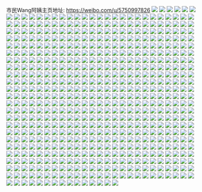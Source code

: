 市民Wang阿姨主页地址: https://weibo.com/u/5750997826 
![](https://wx4.sinaimg.cn/mw2000/006hcBfsgy1h97sm2nf45j32702xcnpd.jpg) 
![](https://wx4.sinaimg.cn/mw2000/006hcBfsgy1h97sm46slwj319g16o7lr.jpg) 
![](https://wx4.sinaimg.cn/mw2000/006hcBfsgy1h97sm9dsakj316o1kw7qn.jpg) 
![](https://wx4.sinaimg.cn/mw2000/006hcBfsgy1h98ydvbr3vj32eo37knpf.jpg) 
![](https://wx4.sinaimg.cn/mw2000/006hcBfsgy1h98ydey4spj30mz0xajuh.jpg) 
![](https://wx4.sinaimg.cn/mw2000/006hcBfsgy1h98yhftmg6j32c0340b2a.jpg) 
![](https://wx4.sinaimg.cn/mw2000/006hcBfsgy1h980qie4tsj30n01dsdqo.jpg) 
![](https://wx4.sinaimg.cn/mw2000/006hcBfsgy1h980otkfhxj32082obqv5.jpg) 
![](https://wx4.sinaimg.cn/mw2000/006hcBfsly1h91av5pl2gj30u0140tht.jpg) 
![](https://wx4.sinaimg.cn/mw2000/006hcBfsly1h91av625h8j30u014046c.jpg) 
![](https://wx4.sinaimg.cn/mw2000/006hcBfsly1h91axrjbblj30u01407gh.jpg) 
![](https://wx4.sinaimg.cn/mw2000/006hcBfsly1h8vegrsqs4j32c03407wi.jpg) 
![](https://wx4.sinaimg.cn/mw2000/006hcBfsly1h8vejeq3o0j32eo37k1l1.jpg) 
![](https://wx4.sinaimg.cn/mw2000/006hcBfsly1h8ves9rzn5j32c02jye82.jpg) 
![](https://wx4.sinaimg.cn/mw2000/006hcBfsly1h8velofsnij32eo37khdw.jpg) 
![](https://wx4.sinaimg.cn/mw2000/006hcBfsly1h8vekrf0x5j32c0340x6q.jpg) 
![](https://wx4.sinaimg.cn/mw2000/006hcBfsly1h8ves1axsaj32dc35sx6t.jpg) 
![](https://wx4.sinaimg.cn/mw2000/006hcBfsly1h8vem3fc7dj31sc2dsb29.jpg) 
![](https://wx4.sinaimg.cn/mw2000/006hcBfsly1h8verbu8p6j33402c0x6p.jpg) 
![](https://wx4.sinaimg.cn/mw2000/006hcBfsly1h8veywii8nj32c0340kjl.jpg) 
![](https://wx4.sinaimg.cn/mw2000/006hcBfsly1h8ufh4qezxj30ss0lkjv7.jpg) 
![](https://wx4.sinaimg.cn/mw2000/006hcBfsly1h8ufh3c3dbj30ku0ghacn.jpg) 
![](https://wx4.sinaimg.cn/mw2000/006hcBfsly1h8ufh47q2vj30mk0m8q3u.jpg) 
![](https://wx4.sinaimg.cn/mw2000/006hcBfsly1h8ufh3qhmej30qo0zkdko.jpg) 
![](https://wx4.sinaimg.cn/mw2000/006hcBfsly1h8ufh53nk4j31401hcn68.jpg) 
![](https://wx4.sinaimg.cn/mw2000/006hcBfsly1h8ufh1kzjaj32631jn7wh.jpg) 
![](https://wx4.sinaimg.cn/mw2000/006hcBfsly1h8ufh36r05j30gv0miq3s.jpg) 
![](https://wx4.sinaimg.cn/mw2000/006hcBfsly1h8ufh2ulquj30fu0ghdi3.jpg) 
![](https://wx4.sinaimg.cn/mw2000/006hcBfsly1h8ufh594fdj30tm0m841a.jpg) 
![](https://wx4.sinaimg.cn/mw2000/006hcBfsly1h8ufh306e7j30qo0g475v.jpg) 
![](https://wx4.sinaimg.cn/mw2000/006hcBfsly1h8ufh5iia4j30m80tmjsw.jpg) 
![](https://wx4.sinaimg.cn/mw2000/006hcBfsly1h8ufh2lt98j316418g150.jpg) 
![](https://wx4.sinaimg.cn/mw2000/006hcBfsly1h8ufh0dpocj30sf0jvtdt.jpg) 
![](https://wx4.sinaimg.cn/mw2000/006hcBfsly1h8ufh4h3wxj30u0140gox.jpg) 
![](https://wx4.sinaimg.cn/mw2000/006hcBfsly1h8ufh3xiqnj30m80tmgmz.jpg) 
![](https://wx4.sinaimg.cn/mw2000/006hcBfsly1h8ufh3ke5uj30u014076u.jpg) 
![](https://wx4.sinaimg.cn/mw2000/006hcBfsly1h8ufh5dtatj30m80tmdgt.jpg) 
![](https://wx4.sinaimg.cn/mw2000/006hcBfsgy1h8ufimreq1j30hs0np74u.jpg) 
![](https://wx4.sinaimg.cn/mw2000/006hcBfsly1h8qni91h3oj32c0340u0x.jpg) 
![](https://wx4.sinaimg.cn/mw2000/006hcBfsly1h8qnb94xtoj32dc35s4qr.jpg) 
![](https://wx4.sinaimg.cn/mw2000/006hcBfsly1h8qng4dx9nj32dc35sqv5.jpg) 
![](https://wx4.sinaimg.cn/mw2000/006hcBfsly1h8qnf88x2sj32dc35sx6q.jpg) 
![](https://wx4.sinaimg.cn/mw2000/006hcBfsly1h8qncm1kyzj32dr36cnpe.jpg) 
![](https://wx4.sinaimg.cn/mw2000/006hcBfsly1h8qnb3w4k8j32dr36ce84.jpg) 
![](https://wx4.sinaimg.cn/mw2000/006hcBfsly1h8qncp40nkj32c02x6qv5.jpg) 
![](https://wx4.sinaimg.cn/mw2000/006hcBfsly1h8qncodp9aj32dc35skjl.jpg) 
![](https://wx4.sinaimg.cn/mw2000/006hcBfsly1h8qncqjeedj32c03407wi.jpg) 
![](https://wx4.sinaimg.cn/mw2000/006hcBfsly1h8pooqllk2j31sc2dre81.jpg) 
![](https://wx4.sinaimg.cn/mw2000/006hcBfsly1h8n16jicf1j31hn36cnpd.jpg) 
![](https://wx4.sinaimg.cn/mw2000/006hcBfsly1h8n16m8t8yj31l636c4qq.jpg) 
![](https://wx4.sinaimg.cn/mw2000/006hcBfsly1h8n1822d1zj32dr36chdv.jpg) 
![](https://wx4.sinaimg.cn/mw2000/006hcBfsly1h8ndefbkwvj32c0340npe.jpg) 
![](https://wx4.sinaimg.cn/mw2000/006hcBfsly1h8n8e35ntvj329w317u0x.jpg) 
![](https://wx4.sinaimg.cn/mw2000/006hcBfsly1h8ndee6zbjj32bc334hdu.jpg) 
![](https://wx4.sinaimg.cn/mw2000/006hcBfsly1h8n7meqranj32bc3344qp.jpg) 
![](https://wx4.sinaimg.cn/mw2000/006hcBfsly1h8ndfdilh0j32c0340x6q.jpg) 
![](https://wx4.sinaimg.cn/mw2000/006hcBfsgy1h8ndizeslrj329830bx6p.jpg) 
![](https://wx4.sinaimg.cn/mw2000/006hcBfsgy1h8m3rtiv88j32c03404qr.jpg) 
![](https://wx4.sinaimg.cn/mw2000/006hcBfsgy1h8lowlk6odj30ra0sgjz3.jpg) 
![](https://wx4.sinaimg.cn/mw2000/006hcBfsgy1h8ly3f2670j32c03404qq.jpg) 
![](https://wx4.sinaimg.cn/mw2000/006hcBfsly1h8ly3j5pa9j32c0340qv5.jpg) 
![](https://wx4.sinaimg.cn/mw2000/006hcBfsgy1h8m3rvubscj32bc3341ky.jpg) 
![](https://wx4.sinaimg.cn/mw2000/006hcBfsly1h8ly3ha5k0j32c03407wi.jpg) 
![](https://wx4.sinaimg.cn/mw2000/006hcBfsgy1h8m3rxy2j3j32c0340hdu.jpg) 
![](https://wx4.sinaimg.cn/mw2000/006hcBfsgy1h8lowrt8ytj32c0340qug.jpg) 
![](https://wx4.sinaimg.cn/mw2000/006hcBfsgy1h8m3s3dqemj30xc4jr7wh.jpg) 
![](https://wx4.sinaimg.cn/mw2000/006hcBfsly1h8jzhvrypqj30yd19uqtp.jpg) 
![](https://wx4.sinaimg.cn/mw2000/006hcBfsgy1h8jqbrwudbj32c0340e82.jpg) 
![](https://wx4.sinaimg.cn/mw2000/006hcBfsgy1h8juylannuj32dr36cx6q.jpg) 
![](https://wx4.sinaimg.cn/mw2000/006hcBfsgy1h8jqbqi7f4j32c03401ky.jpg) 
![](https://wx4.sinaimg.cn/mw2000/006hcBfsgy1h8k00sl55pj32dr36c7wk.jpg) 
![](https://wx4.sinaimg.cn/mw2000/006hcBfsgy1h8juyn0o7fj32c0340npd.jpg) 
![](https://wx4.sinaimg.cn/mw2000/006hcBfsly1h8jzxif0bvj32c0340e82.jpg) 
![](https://wx4.sinaimg.cn/mw2000/006hcBfsgy1h8jqe9amtoj310f36chdt.jpg) 
![](https://wx4.sinaimg.cn/mw2000/006hcBfsgy1h8jqe9yjvfj30om0sfq7y.jpg) 
![](https://wx4.sinaimg.cn/mw2000/006hcBfsgy1h8hi7bfc00j32c0340nph.jpg) 
![](https://wx4.sinaimg.cn/mw2000/006hcBfsgy1h8hi7johygj32bd3364qq.jpg) 
![](https://wx4.sinaimg.cn/mw2000/006hcBfsgy1h8hi7id0gcj32c0340nph.jpg) 
![](https://wx4.sinaimg.cn/mw2000/006hcBfsgy1h8hi7po89pj32c0340b2a.jpg) 
![](https://wx4.sinaimg.cn/mw2000/006hcBfsgy1h8hi7rtghaj31ny27xe82.jpg) 
![](https://wx4.sinaimg.cn/mw2000/006hcBfsgy1h8hi7nzfe0j32c03404qr.jpg) 
![](https://wx4.sinaimg.cn/mw2000/006hcBfsgy1h8hi7xwu2qj32c0340nph.jpg) 
![](https://wx4.sinaimg.cn/mw2000/006hcBfsgy1h8hicxxh8hj31m025c1ky.jpg) 
![](https://wx4.sinaimg.cn/mw2000/006hcBfsgy1h8hi8ap4bsj32c0340u12.jpg) 
![](https://wx4.sinaimg.cn/mw2000/006hcBfsgy1h8hi8cj9ycj32c0340e82.jpg) 
![](https://wx4.sinaimg.cn/mw2000/006hcBfsgy1h8hi83qufxj32c03407wk.jpg) 
![](https://wx4.sinaimg.cn/mw2000/006hcBfsgy1h8hi97ya8rj32c0340b2b.jpg) 
![](https://wx4.sinaimg.cn/mw2000/006hcBfsly1h8hgzcm3izj32c0340b2b.jpg) 
![](https://wx4.sinaimg.cn/mw2000/006hcBfsgy1h8gnsuplpcj32c0340u0y.jpg) 
![](https://wx4.sinaimg.cn/mw2000/006hcBfsgy1h8gnsoto0kj32c0340x6p.jpg) 
![](https://wx4.sinaimg.cn/mw2000/006hcBfsgy1h8gnswyb55j32c0340kjm.jpg) 
![](https://wx4.sinaimg.cn/mw2000/006hcBfsgy1h8gnss8ssij32c03401ky.jpg) 
![](https://wx4.sinaimg.cn/mw2000/006hcBfsgy1h8gnsmqotfj32c0340hdu.jpg) 
![](https://wx4.sinaimg.cn/mw2000/006hcBfsgy1h8gnt7k8urj32dr36cx6p.jpg) 
![](https://wx4.sinaimg.cn/mw2000/006hcBfsgy1h8gnsqdw6tj32c03401ky.jpg) 
![](https://wx4.sinaimg.cn/mw2000/006hcBfsgy1h8gnsylkduj30sg0n9ank.jpg) 
![](https://wx4.sinaimg.cn/mw2000/006hcBfsly1h8hgzqkupyj31sc2dsqp4.jpg) 
![](https://wx4.sinaimg.cn/mw2000/006hcBfsly1h8g8trcfftj32c0340e82.jpg) 
![](https://wx4.sinaimg.cn/mw2000/006hcBfsly1h8g8tw39cmj32c0340e84.jpg) 
![](https://wx4.sinaimg.cn/mw2000/006hcBfsly1h8g8u6f21rj32c0340kjm.jpg) 
![](https://wx4.sinaimg.cn/mw2000/006hcBfsly1h8g8tz7r5tj32dr36ce81.jpg) 
![](https://wx4.sinaimg.cn/mw2000/006hcBfsly1h8g8u03iqxj32c0340npd.jpg) 
![](https://wx4.sinaimg.cn/mw2000/006hcBfsly1h8g8ttj5c4j32c0340qv5.jpg) 
![](https://wx4.sinaimg.cn/mw2000/006hcBfsly1h8g8u1bcthj32c0340b2a.jpg) 
![](https://wx4.sinaimg.cn/mw2000/006hcBfsly1h8g8tq696kj32c03404qq.jpg) 
![](https://wx4.sinaimg.cn/mw2000/006hcBfsly1h8dz1b138cj31sc2ds1j4.jpg) 
![](https://wx4.sinaimg.cn/mw2000/006hcBfsly1h8dz1a9o1ej32c0340kjm.jpg) 
![](https://wx4.sinaimg.cn/mw2000/006hcBfsly1h8dz18ikqaj32c0340npd.jpg) 
![](https://wx4.sinaimg.cn/mw2000/006hcBfsly1h8dz1cc0xrj32c03404qq.jpg) 
![](https://wx4.sinaimg.cn/mw2000/006hcBfsly1h8dz167hz4j31391gcncr.jpg) 
![](https://wx4.sinaimg.cn/mw2000/006hcBfsly1h8dz13by23j32c0340b2a.jpg) 
![](https://wx4.sinaimg.cn/mw2000/006hcBfsly1h8dz15gwhuj32c0340hdu.jpg) 
![](https://wx4.sinaimg.cn/mw2000/006hcBfsly1h8dz1du2vvj32c03407wi.jpg) 
![](https://wx4.sinaimg.cn/mw2000/006hcBfsgy1h8e6xmjtxxj31gt36c1ky.jpg) 
![](https://wx4.sinaimg.cn/mw2000/006hcBfsly1h8dz3oapp5j32c03407wi.jpg) 
![](https://wx4.sinaimg.cn/mw2000/006hcBfsly1h8dzd8q0twj30k112rdtc.jpg) 
![](https://wx4.sinaimg.cn/mw2000/006hcBfsly1h8e0khjh9cj32dr36c7wi.jpg) 
![](https://wx4.sinaimg.cn/mw2000/006hcBfsgy1h8bj4t51fpj316o1kw4qp.jpg) 
![](https://wx4.sinaimg.cn/mw2000/006hcBfsgy1h8bj4csqbfj32c03404qq.jpg) 
![](https://wx4.sinaimg.cn/mw2000/006hcBfsgy1h8bj4h0wshj32c03404qq.jpg) 
![](https://wx4.sinaimg.cn/mw2000/006hcBfsgy1h8bj4b0drhj32c0340npe.jpg) 
![](https://wx4.sinaimg.cn/mw2000/006hcBfsgy1h8bj66e10mj32c0340hdu.jpg) 
![](https://wx4.sinaimg.cn/mw2000/006hcBfsgy1h8bkzmacogj32c03401ky.jpg) 
![](https://wx4.sinaimg.cn/mw2000/006hcBfsgy1h8bj63vm9wj32c02xb7wi.jpg) 
![](https://wx4.sinaimg.cn/mw2000/006hcBfsgy1h8bj4eof7dj32c03407wi.jpg) 
![](https://wx4.sinaimg.cn/mw2000/006hcBfsgy1h8bj7hya6uj316o1kwh7k.jpg) 
![](https://wx4.sinaimg.cn/mw2000/006hcBfsgy1h8bkzkk3gnj32c01dohdt.jpg) 
![](https://wx4.sinaimg.cn/mw2000/006hcBfsgy1h8bj9kcq6yj31sc2dsb29.jpg) 
![](https://wx4.sinaimg.cn/mw2000/006hcBfsgy1h8bl7r1yzbj323936cb2b.jpg) 
![](https://wx4.sinaimg.cn/mw2000/006hcBfsgy1h8bj4z8apcj32c03404qq.jpg) 
![](https://wx4.sinaimg.cn/mw2000/006hcBfsgy1h89mgt2j6sj31sc2ds1kx.jpg) 
![](https://wx4.sinaimg.cn/mw2000/006hcBfsly1h89hzjwqg5j32c03401kz.jpg) 
![](https://wx4.sinaimg.cn/mw2000/006hcBfsly1h89hd8j0soj32c0340qv5.jpg) 
![](https://wx4.sinaimg.cn/mw2000/006hcBfsly1h89hd7g9jtj32dr36cqv6.jpg) 
![](https://wx4.sinaimg.cn/mw2000/006hcBfsly1h89hzfrfekj32c03404qq.jpg) 
![](https://wx4.sinaimg.cn/mw2000/006hcBfsly1h89i02lazbj32882yzu0x.jpg) 
![](https://wx4.sinaimg.cn/mw2000/006hcBfsly1h89hzej95ej32c03401ky.jpg) 
![](https://wx4.sinaimg.cn/mw2000/006hcBfsly1h89i0347n4j30fg0fg0xv.jpg) 
![](https://wx4.sinaimg.cn/mw2000/006hcBfsly1h89iejx23lj32c0340b2a.jpg) 
![](https://wx4.sinaimg.cn/mw2000/006hcBfsly1h8773s1shnj31sc2drb29.jpg) 
![](https://wx4.sinaimg.cn/mw2000/006hcBfsly1h86ut8or1kj32c03401ky.jpg) 
![](https://wx4.sinaimg.cn/mw2000/006hcBfsly1h8773wnspdj32c03401ky.jpg) 
![](https://wx4.sinaimg.cn/mw2000/006hcBfsly1h8773ucj96j32c0340b2a.jpg) 
![](https://wx4.sinaimg.cn/mw2000/006hcBfsly1h8773qntibj32c0340u0z.jpg) 
![](https://wx4.sinaimg.cn/mw2000/006hcBfsly1h8773t2zfvj32c0340e82.jpg) 
![](https://wx4.sinaimg.cn/mw2000/006hcBfsly1h8773y6omqj32c03407wi.jpg) 
![](https://wx4.sinaimg.cn/mw2000/006hcBfsly1h8773vlhtwj32c03404qq.jpg) 
![](https://wx4.sinaimg.cn/mw2000/006hcBfsly1h871t3td61j30v90gqdmg.jpg) 
![](https://wx4.sinaimg.cn/mw2000/006hcBfsly1h85zyjs1qej32c0340kjl.jpg) 
![](https://wx4.sinaimg.cn/mw2000/006hcBfsgy1h85sefh6erj324g2tynpd.jpg) 
![](https://wx4.sinaimg.cn/mw2000/006hcBfsgy1h85s7w6z7vj32c0340hdw.jpg) 
![](https://wx4.sinaimg.cn/mw2000/006hcBfsgy1h84yhr59ncj32c03401ky.jpg) 
![](https://wx4.sinaimg.cn/mw2000/006hcBfsgy1h85sezv7s5j32c03401ky.jpg) 
![](https://wx4.sinaimg.cn/mw2000/006hcBfsgy1h84yei28osj31a01x0x5o.jpg) 
![](https://wx4.sinaimg.cn/mw2000/006hcBfsgy1h85s5yo1x9j32c0340e82.jpg) 
![](https://wx4.sinaimg.cn/mw2000/006hcBfsgy1h85s7tkinmj32c03404qq.jpg) 
![](https://wx4.sinaimg.cn/mw2000/006hcBfsly1h84n69i7h2j32c0340e82.jpg) 
![](https://wx4.sinaimg.cn/mw2000/006hcBfsgy1h84gptm20ej32c0340u0x.jpg) 
![](https://wx4.sinaimg.cn/mw2000/006hcBfsgy1h84gps56e3j32c03404qq.jpg) 
![](https://wx4.sinaimg.cn/mw2000/006hcBfsgy1h84gpp08tjj32c0340e82.jpg) 
![](https://wx4.sinaimg.cn/mw2000/006hcBfsgy1h84gpx36btj32c0340b2a.jpg) 
![](https://wx4.sinaimg.cn/mw2000/006hcBfsgy1h84gpy7yrtj316o1kw4go.jpg) 
![](https://wx4.sinaimg.cn/mw2000/006hcBfsgy1h84gpqgp7oj32c0340x6p.jpg) 
![](https://wx4.sinaimg.cn/mw2000/006hcBfsgy1h84gpmyd1ij32c03407wi.jpg) 
![](https://wx4.sinaimg.cn/mw2000/006hcBfsgy1h84gpl97mzj32c0340hdu.jpg) 
![](https://wx4.sinaimg.cn/mw2000/006hcBfsgy1h84gpv5mhzj30u01hck9k.jpg) 
![](https://wx4.sinaimg.cn/mw2000/006hcBfsgy1h82k73s0g0j31sc2ds7wi.jpg) 
![](https://wx4.sinaimg.cn/mw2000/006hcBfsly1h82c97ot9ej32c03407wi.jpg) 
![](https://wx4.sinaimg.cn/mw2000/006hcBfsly1h82c9e7rpej32c0340b2a.jpg) 
![](https://wx4.sinaimg.cn/mw2000/006hcBfsgy1h82c9cgsfpj32c03407wi.jpg) 
![](https://wx4.sinaimg.cn/mw2000/006hcBfsly1h82c9hmxj6j32c02jzb2a.jpg) 
![](https://wx4.sinaimg.cn/mw2000/006hcBfsly1h82c9f7jz0j32c0340e82.jpg) 
![](https://wx4.sinaimg.cn/mw2000/006hcBfsly1h82c9ggdvoj32c0340b2a.jpg) 
![](https://wx4.sinaimg.cn/mw2000/006hcBfsly1h82c9680g2j32c0340x6p.jpg) 
![](https://wx4.sinaimg.cn/mw2000/006hcBfsgy1h82k778lljj32c03407wi.jpg) 
![](https://wx4.sinaimg.cn/mw2000/006hcBfsly1h82c98jplzj32c0340u0x.jpg) 
![](https://wx4.sinaimg.cn/mw2000/006hcBfsgy1h82k75hgcnj32c0340e82.jpg) 
![](https://wx4.sinaimg.cn/mw2000/006hcBfsly1h807s4wb1vj316o1kwu07.jpg) 
![](https://wx4.sinaimg.cn/mw2000/006hcBfsly1h807s5vtldj32c03407wi.jpg) 
![](https://wx4.sinaimg.cn/mw2000/006hcBfsly1h808u73v7rj32c0340npe.jpg) 
![](https://wx4.sinaimg.cn/mw2000/006hcBfsly1h808uflnhuj32dr36c7wj.jpg) 
![](https://wx4.sinaimg.cn/mw2000/006hcBfsly1h8097lq2e6j31w22irkjl.jpg) 
![](https://wx4.sinaimg.cn/mw2000/006hcBfsly1h808uh19r2j32c03407wi.jpg) 
![](https://wx4.sinaimg.cn/mw2000/006hcBfsly1h808yhlkg3j32dr36chdu.jpg) 
![](https://wx4.sinaimg.cn/mw2000/006hcBfsly1h808ui5s7lj32c0340b2a.jpg) 
![](https://wx4.sinaimg.cn/mw2000/006hcBfsly1h808zxeut2j316o1kwb17.jpg) 
![](https://wx4.sinaimg.cn/mw2000/006hcBfsgy1h7z26mj3j9j30n01ds46t.jpg) 
![](https://wx4.sinaimg.cn/mw2000/006hcBfsly1h7yw1y4edoj32c0340u0x.jpg) 
![](https://wx4.sinaimg.cn/mw2000/006hcBfsly1h7yvvip0dvj31l636cb2a.jpg) 
![](https://wx4.sinaimg.cn/mw2000/006hcBfsly1h7yyvtbkcfj31sc2ds7wh.jpg) 
![](https://wx4.sinaimg.cn/mw2000/006hcBfsly1h7z1px9szej31m336cqv6.jpg) 
![](https://wx4.sinaimg.cn/mw2000/006hcBfsly1h7z1ggumg7j32c0340hdu.jpg) 
![](https://wx4.sinaimg.cn/mw2000/006hcBfsly1h7yvvo8vzsj32dr36ce83.jpg) 
![](https://wx4.sinaimg.cn/mw2000/006hcBfsgy1h7z16v6ppjj32c0340npe.jpg) 
![](https://wx4.sinaimg.cn/mw2000/006hcBfsly1h7z1pye0uhj32c02gvqv5.jpg) 
![](https://wx4.sinaimg.cn/mw2000/006hcBfsly1h7yvvdm5v3j32dr36cu0z.jpg) 
![](https://wx4.sinaimg.cn/mw2000/006hcBfsly1h7wx6fsa48j32a231fu0x.jpg) 
![](https://wx4.sinaimg.cn/mw2000/006hcBfsly1h7wx68rrwvj32c0340e82.jpg) 
![](https://wx4.sinaimg.cn/mw2000/006hcBfsly1h7wx6jzuxbj32c0340npe.jpg) 
![](https://wx4.sinaimg.cn/mw2000/006hcBfsly1h7wx6cdky7j32c03404qq.jpg) 
![](https://wx4.sinaimg.cn/mw2000/006hcBfsly1h7wvs66af7j32c03407wh.jpg) 
![](https://wx4.sinaimg.cn/mw2000/006hcBfsly1h7wq6eevw5j30pl0sg4m1.jpg) 
![](https://wx4.sinaimg.cn/mw2000/006hcBfsly1h7wvwxyv8ij32dr36c1l0.jpg) 
![](https://wx4.sinaimg.cn/mw2000/006hcBfsly1h7wquu0qc9j30tu0tuk0g.jpg) 
![](https://wx4.sinaimg.cn/mw2000/006hcBfsly1h7wx660ihvj32c03401l0.jpg) 
![](https://wx4.sinaimg.cn/mw2000/006hcBfsly1h7vfwip9ycj31l636cb2a.jpg) 
![](https://wx4.sinaimg.cn/mw2000/006hcBfsly1h7vap00um1j32c0340u0x.jpg) 
![](https://wx4.sinaimg.cn/mw2000/006hcBfsly1h7vap58sogj31l636c1ky.jpg) 
![](https://wx4.sinaimg.cn/mw2000/006hcBfsly1h7vfyeimukj32c0340e81.jpg) 
![](https://wx4.sinaimg.cn/mw2000/006hcBfsly1h7vkyiwowkj30n01dsqa7.jpg) 
![](https://wx4.sinaimg.cn/mw2000/006hcBfsly1h7vap6e8fhj32c0340e82.jpg) 
![](https://wx4.sinaimg.cn/mw2000/006hcBfsly1h7vkyn86m6j31m336cu0y.jpg) 
![](https://wx4.sinaimg.cn/mw2000/006hcBfsly1h7vnx4x1xsj31gt36c1ky.jpg) 
![](https://wx4.sinaimg.cn/mw2000/006hcBfsly1h7vnxu3ug4j31gt36chdu.jpg) 
![](https://wx4.sinaimg.cn/mw2000/006hcBfsly1h7ufr7u0g9j329w317e81.jpg) 
![](https://wx4.sinaimg.cn/mw2000/006hcBfsly1h7u94zwilij32dr36cnpf.jpg) 
![](https://wx4.sinaimg.cn/mw2000/006hcBfsly1h7ufo8u6vtj32c0340u0y.jpg) 
![](https://wx4.sinaimg.cn/mw2000/006hcBfsly1h7ufoaddqcj32c0340x6p.jpg) 
![](https://wx4.sinaimg.cn/mw2000/006hcBfsly1h7u950w5l5j31sc2dshdt.jpg) 
![](https://wx4.sinaimg.cn/mw2000/006hcBfsly1h7ufo6i8tvj32dr36cnpf.jpg) 
![](https://wx4.sinaimg.cn/mw2000/006hcBfsly1h7ug17vgubj31mo2684qp.jpg) 
![](https://wx4.sinaimg.cn/mw2000/006hcBfsly1h7ug4l059ej31m336c7wi.jpg) 
![](https://wx4.sinaimg.cn/mw2000/006hcBfsly1h7ug6jqijhj32c0340qv5.jpg) 
![](https://wx4.sinaimg.cn/mw2000/006hcBfsgy1h7t4ijqjxqj32c0340x6p.jpg) 
![](https://wx4.sinaimg.cn/mw2000/006hcBfsly1h7tbc6j7gtj32c0340x6q.jpg) 
![](https://wx4.sinaimg.cn/mw2000/006hcBfsly1h7tb73n75bj32dr36cx6p.jpg) 
![](https://wx4.sinaimg.cn/mw2000/006hcBfsgy1h7t4io9xy5j32c0340u0x.jpg) 
![](https://wx4.sinaimg.cn/mw2000/006hcBfsgy1h7t4l3lhk0j32dr36c1kz.jpg) 
![](https://wx4.sinaimg.cn/mw2000/006hcBfsly1h7tbmvxxf4j32dr36c4qr.jpg) 
![](https://wx4.sinaimg.cn/mw2000/006hcBfsly1h7tb6f0qfuj32c03404qq.jpg) 
![](https://wx4.sinaimg.cn/mw2000/006hcBfsly1h7tb6d34byj31l636cx6p.jpg) 
![](https://wx4.sinaimg.cn/mw2000/006hcBfsly1h7tb7hpoxvj32c0340u0x.jpg) 
![](https://wx4.sinaimg.cn/mw2000/006hcBfsly1h7pxf5ja6vj32dr36ce84.jpg) 
![](https://wx4.sinaimg.cn/mw2000/006hcBfsly1h7pwrd13lxj32dr36chdw.jpg) 
![](https://wx4.sinaimg.cn/mw2000/006hcBfsly1h7pxflcjk4j32dr36cb2e.jpg) 
![](https://wx4.sinaimg.cn/mw2000/006hcBfsly1h7pwr7ovkuj32dr36cnpf.jpg) 
![](https://wx4.sinaimg.cn/mw2000/006hcBfsly1h7pwr2lzxjj32dr36c4qt.jpg) 
![](https://wx4.sinaimg.cn/mw2000/006hcBfsly1h7pwrjuv0yj32dr36c7wk.jpg) 
![](https://wx4.sinaimg.cn/mw2000/006hcBfsly1h7pxfrjc7xj32dr36cqv7.jpg) 
![](https://wx4.sinaimg.cn/mw2000/006hcBfsly1h7pws5w4uvj31l636cnpe.jpg) 
![](https://wx4.sinaimg.cn/mw2000/006hcBfsly1h7pxfdto2mj32dr36cx6v.jpg) 
![](https://wx4.sinaimg.cn/mw2000/006hcBfsgy1h7owfob5njj32242qt7wi.jpg) 
![](https://wx4.sinaimg.cn/mw2000/006hcBfsgy1h7owfh6uyxj32c0340kjm.jpg) 
![](https://wx4.sinaimg.cn/mw2000/006hcBfsgy1h7owfm8ysfj32c03407wi.jpg) 
![](https://wx4.sinaimg.cn/mw2000/006hcBfsgy1h7owfkx39uj32372s94qq.jpg) 
![](https://wx4.sinaimg.cn/mw2000/006hcBfsgy1h7owff4k2uj32c03401kz.jpg) 
![](https://wx4.sinaimg.cn/mw2000/006hcBfsgy1h7owfj3g3uj32c0340b2a.jpg) 
![](https://wx4.sinaimg.cn/mw2000/006hcBfsgy1h7owfqou5mj32c0340b2a.jpg) 
![](https://wx4.sinaimg.cn/mw2000/006hcBfsgy1h7owfd3ffaj32c03404qr.jpg) 
![](https://wx4.sinaimg.cn/mw2000/006hcBfsgy1h7owfttr3kj32c0340x6q.jpg) 
![](https://wx4.sinaimg.cn/mw2000/006hcBfsly1h7nk1hl4rsj32c0340hdt.jpg) 
![](https://wx4.sinaimg.cn/mw2000/006hcBfsly1h7njy3717gj31s12dd1ky.jpg) 
![](https://wx4.sinaimg.cn/mw2000/006hcBfsly1h7njxzzsiuj32c0340e82.jpg) 
![](https://wx4.sinaimg.cn/mw2000/006hcBfsly1h7njy7qfn8j32c0340hdu.jpg) 
![](https://wx4.sinaimg.cn/mw2000/006hcBfsly1h7njxxl5rbj31xo2kwe0b.jpg) 
![](https://wx4.sinaimg.cn/mw2000/006hcBfsly1h7njzw3zs8j32c0340kjl.jpg) 
![](https://wx4.sinaimg.cn/mw2000/006hcBfsly1h7njy643vjj32c0340hdt.jpg) 
![](https://wx4.sinaimg.cn/mw2000/006hcBfsly1h7njy50niaj30sg0llwmp.jpg) 
![](https://wx4.sinaimg.cn/mw2000/006hcBfsly1h7njy1ciwuj32c0340u0x.jpg) 
![](https://wx4.sinaimg.cn/mw2000/006hcBfsly1h7m6uiz5qoj32c0340npd.jpg) 
![](https://wx4.sinaimg.cn/mw2000/006hcBfsly1h7m6untbv4j329830bnpd.jpg) 
![](https://wx4.sinaimg.cn/mw2000/006hcBfsly1h7m6uhyjrvj32c0340kjm.jpg) 
![](https://wx4.sinaimg.cn/mw2000/006hcBfsly1h7m6umwzpwj326a2we4qq.jpg) 
![](https://wx4.sinaimg.cn/mw2000/006hcBfsly1h7m6uoob6cj31sc2acb29.jpg) 
![](https://wx4.sinaimg.cn/mw2000/006hcBfsly1h7mau6aus3j32c0340npe.jpg) 
![](https://wx4.sinaimg.cn/mw2000/006hcBfsly1h7m6x35ujrj32c03404qq.jpg) 
![](https://wx4.sinaimg.cn/mw2000/006hcBfsly1h7mau3zp41j32dr36c7wi.jpg) 
![](https://wx4.sinaimg.cn/mw2000/006hcBfsly1h7matwxhmcj32c03407wi.jpg) 
![](https://wx4.sinaimg.cn/mw2000/006hcBfsly1h7l5l2gj2xj31fm1wu7wh.jpg) 
![](https://wx4.sinaimg.cn/mw2000/006hcBfsly1h7l5l01xfdj32c0340kjm.jpg) 
![](https://wx4.sinaimg.cn/mw2000/006hcBfsly1h7l5l6czh2j32c03401ky.jpg) 
![](https://wx4.sinaimg.cn/mw2000/006hcBfsly1h7l5l54cwlj32c03407wi.jpg) 
![](https://wx4.sinaimg.cn/mw2000/006hcBfsly1h7l5kyo4mcj32c0340x6p.jpg) 
![](https://wx4.sinaimg.cn/mw2000/006hcBfsly1h7l5n06l9bj32c03407wi.jpg) 
![](https://wx4.sinaimg.cn/mw2000/006hcBfsly1h7l5ohgyq8j32c0340npd.jpg) 
![](https://wx4.sinaimg.cn/mw2000/006hcBfsly1h7l74zi59kj32c0340e82.jpg) 
![](https://wx4.sinaimg.cn/mw2000/006hcBfsly1h7l5l3uek3j32c0340qv5.jpg) 
![](https://wx4.sinaimg.cn/mw2000/006hcBfsgy1h7iyw2c5ajj31zz2nz7wi.jpg) 
![](https://wx4.sinaimg.cn/mw2000/006hcBfsly1h7jpu54ygaj32c03404qq.jpg) 
![](https://wx4.sinaimg.cn/mw2000/006hcBfsly1h7jpjiiwz6j32c0340x6q.jpg) 
![](https://wx4.sinaimg.cn/mw2000/006hcBfsly1h7iyspmesej32dr36cu0z.jpg) 
![](https://wx4.sinaimg.cn/mw2000/006hcBfsly1h7iysvr19yj32dd35s4qr.jpg) 
![](https://wx4.sinaimg.cn/mw2000/006hcBfsly1h7iysjmtkdj336c36cnph.jpg) 
![](https://wx4.sinaimg.cn/mw2000/006hcBfsly1h7iysqozwnj32702m07wh.jpg) 
![](https://wx4.sinaimg.cn/mw2000/006hcBfsly1h7jpu3cb82j32dr36cx6q.jpg) 
![](https://wx4.sinaimg.cn/mw2000/006hcBfsly1h7jptqoocdj316w36cx6p.jpg) 
![](https://wx4.sinaimg.cn/mw2000/006hcBfsgy1h7hqfm4fmfj31sc2dsb29.jpg) 
![](https://wx4.sinaimg.cn/mw2000/006hcBfsly1h7hm1ki8skj32dr36anpf.jpg) 
![](https://wx4.sinaimg.cn/mw2000/006hcBfsly1h7hq6qwxyjj32c029iqv5.jpg) 
![](https://wx4.sinaimg.cn/mw2000/006hcBfsgy1h7hq6unb1rj32c0340hdu.jpg) 
![](https://wx4.sinaimg.cn/mw2000/006hcBfsgy1h7hq6omofnj32c031nx6p.jpg) 
![](https://wx4.sinaimg.cn/mw2000/006hcBfsgy1h7hq6wtxhzj32c03407wi.jpg) 
![](https://wx4.sinaimg.cn/mw2000/006hcBfsly1h7hm1dui0ij32dr36anpd.jpg) 
![](https://wx4.sinaimg.cn/mw2000/006hcBfsly1h7hm19sht7j32c0340qv6.jpg) 
![](https://wx4.sinaimg.cn/mw2000/006hcBfsgy1h7hqda0r7hj32082obkjm.jpg) 
![](https://wx4.sinaimg.cn/mw2000/006hcBfsgy1h7fcyqbm5bj32dr36akjn.jpg) 
![](https://wx4.sinaimg.cn/mw2000/006hcBfsgy1h7fcz215pjj32dr36au0y.jpg) 
![](https://wx4.sinaimg.cn/mw2000/006hcBfsgy1h7fcys31r4j31q42au4qp.jpg) 
![](https://wx4.sinaimg.cn/mw2000/006hcBfsly1h7ff5ptmkaj32dr36akjm.jpg) 
![](https://wx4.sinaimg.cn/mw2000/006hcBfsgy1h7fcytiddsj32c03401ky.jpg) 
![](https://wx4.sinaimg.cn/mw2000/006hcBfsgy1h7ff8bh4v7j32dr36aqv6.jpg) 
![](https://wx4.sinaimg.cn/mw2000/006hcBfsly1h7fki4dki1j33402c0qv6.jpg) 
![](https://wx4.sinaimg.cn/mw2000/006hcBfsgy1h7e7apekfzj32c03404qq.jpg) 
![](https://wx4.sinaimg.cn/mw2000/006hcBfsgy1h7e2jrkh5rj30n01dsti0.jpg) 
![](https://wx4.sinaimg.cn/mw2000/006hcBfsgy1h7edycwseqj32dr36ae82.jpg) 
![](https://wx4.sinaimg.cn/mw2000/006hcBfsgy1h7e2sg08ufj32c0340hdu.jpg) 
![](https://wx4.sinaimg.cn/mw2000/006hcBfsly1h7e2jpwb9wj32dr36ajzm.jpg) 
![](https://wx4.sinaimg.cn/mw2000/006hcBfsgy1h7eeu3t6knj31sc2ds7wi.jpg) 
![](https://wx4.sinaimg.cn/mw2000/006hcBfsgy1h7e7as1742j30n01ds1kx.jpg) 
![](https://wx4.sinaimg.cn/mw2000/006hcBfsly1h7d5fkxu2uj32c0340hdu.jpg) 
![](https://wx4.sinaimg.cn/mw2000/006hcBfsly1h7d4s5w2c1j32c03407wi.jpg) 
![](https://wx4.sinaimg.cn/mw2000/006hcBfsly1h7cvjzmkdtj32c0340qv5.jpg) 
![](https://wx4.sinaimg.cn/mw2000/006hcBfsgy1h7cruaytgjj32c0340hdu.jpg) 
![](https://wx4.sinaimg.cn/mw2000/006hcBfsly1h7cvk1f71tj32c0340hdu.jpg) 
![](https://wx4.sinaimg.cn/mw2000/006hcBfsly1h7cvk2ikhpj32c03401ky.jpg) 
![](https://wx4.sinaimg.cn/mw2000/006hcBfsgy1h7cruf62zcj32c0340hdu.jpg) 
![](https://wx4.sinaimg.cn/mw2000/006hcBfsly1h7d4tjv0xbj31o02807wi.jpg) 
![](https://wx4.sinaimg.cn/mw2000/006hcBfsly1h7d4s4ttksj32c0340e82.jpg) 
![](https://wx4.sinaimg.cn/mw2000/006hcBfsly1h7d4sxserrj32c0340qv5.jpg) 
![](https://wx4.sinaimg.cn/mw2000/006hcBfsgy1h7c42tcvd7j32c0340u0y.jpg) 
![](https://wx4.sinaimg.cn/mw2000/006hcBfsly1h7ai8cmrldj32c02cfkjm.jpg) 
![](https://wx4.sinaimg.cn/mw2000/006hcBfsly1h7ai8av7atj32c0340hdt.jpg) 
![](https://wx4.sinaimg.cn/mw2000/006hcBfsly1h7ai8fcjnqj32c0340qv6.jpg) 
![](https://wx4.sinaimg.cn/mw2000/006hcBfsgy1h7c422bt64j32c0340e83.jpg) 
![](https://wx4.sinaimg.cn/mw2000/006hcBfsgy1h7c3v27mucj32c0340qv6.jpg) 
![](https://wx4.sinaimg.cn/mw2000/006hcBfsgy1h7c4285clsj31l636ax6p.jpg) 
![](https://wx4.sinaimg.cn/mw2000/006hcBfsgy1h7c447xxtlj31xc2kgkjl.jpg) 
![](https://wx4.sinaimg.cn/mw2000/006hcBfsgy1h7c3v4hzzuj32ak323qv6.jpg) 
![](https://wx4.sinaimg.cn/mw2000/006hcBfsly1h7andtdluuj32dr36a7al.jpg) 
![](https://wx4.sinaimg.cn/mw2000/006hcBfsgy1h7c3uyricpj32c03401kz.jpg) 
![](https://wx4.sinaimg.cn/mw2000/006hcBfsly1h7anlno37yj31rm2ct7ad.jpg) 
![](https://wx4.sinaimg.cn/mw2000/006hcBfsly1h7c49r1sq4j32c0340wm1.jpg) 
![](https://wx4.sinaimg.cn/mw2000/006hcBfsgy1h7c4rh2agmj30mz0uo7aw.jpg) 
![](https://wx4.sinaimg.cn/mw2000/006hcBfsgy1h7c4rbea7xj30n00uowny.jpg) 
![](https://wx4.sinaimg.cn/mw2000/006hcBfsly1h7c4ct5gmkj31l636agw9.jpg) 
![](https://wx4.sinaimg.cn/mw2000/006hcBfsgy1h7c0sxnbrpj32c0340b29.jpg) 
![](https://wx4.sinaimg.cn/mw2000/006hcBfsgy1h7c0sw143pj32c0340hdt.jpg) 
![](https://wx4.sinaimg.cn/mw2000/006hcBfsgy1h79bpeux0mj32c03407wi.jpg) 
![](https://wx4.sinaimg.cn/mw2000/006hcBfsly1h79i4k6ya0j32c0340e82.jpg) 
![](https://wx4.sinaimg.cn/mw2000/006hcBfsly1h79rie6ywvj32c03401ky.jpg) 
![](https://wx4.sinaimg.cn/mw2000/006hcBfsly1h79ricfpz7j325l2vgqv5.jpg) 
![](https://wx4.sinaimg.cn/mw2000/006hcBfsly1h79siy3huoj32bz33z1kx.jpg) 
![](https://wx4.sinaimg.cn/mw2000/006hcBfsly1h79sn4lvmxj32c0340e82.jpg) 
![](https://wx4.sinaimg.cn/mw2000/006hcBfsly1h79sv0big0j32dd35sx6q.jpg) 
![](https://wx4.sinaimg.cn/mw2000/006hcBfsly1h79rimnio3j32c0340npd.jpg) 
![](https://wx4.sinaimg.cn/mw2000/006hcBfsly1h79skcrxumj32dr36ax6p.jpg) 
![](https://wx4.sinaimg.cn/mw2000/006hcBfsly1h79rinwp1fj32c0340qv5.jpg) 
![](https://wx4.sinaimg.cn/mw2000/006hcBfsgy1h79bpc5t83j32c0340kjl.jpg) 
![](https://wx4.sinaimg.cn/mw2000/006hcBfsly1h79riapkadj32c03404qq.jpg) 
![](https://wx4.sinaimg.cn/mw2000/006hcBfsly1h78f0oaex8j32c03404qq.jpg) 
![](https://wx4.sinaimg.cn/mw2000/006hcBfsly1h784og4hfij32c0340qv5.jpg) 
![](https://wx4.sinaimg.cn/mw2000/006hcBfsly1h784oejqdqj32c0340x6p.jpg) 
![](https://wx4.sinaimg.cn/mw2000/006hcBfsly1h784od0r74j32c0340u0x.jpg) 
![](https://wx4.sinaimg.cn/mw2000/006hcBfsly1h784oii67cj30n01dq77c.jpg) 
![](https://wx4.sinaimg.cn/mw2000/006hcBfsly1h78eugdamaj30u010275n.jpg) 
![](https://wx4.sinaimg.cn/mw2000/006hcBfsly1h77670imh7j32c03407wi.jpg) 
![](https://wx4.sinaimg.cn/mw2000/006hcBfsly1h77688kwghj320e2ohtgh.jpg) 
![](https://wx4.sinaimg.cn/mw2000/006hcBfsly1h7767ud5xcj30sg0qstgn.jpg) 
![](https://wx4.sinaimg.cn/mw2000/006hcBfsly1h776817zp1j32bz340hdv.jpg) 
![](https://wx4.sinaimg.cn/mw2000/006hcBfsly1h77685kqrmj32ai3201fz.jpg) 
![](https://wx4.sinaimg.cn/mw2000/006hcBfsly1h7766yv6q1j32c03404qp.jpg) 
![](https://wx4.sinaimg.cn/mw2000/006hcBfsly1h7767wg1ykj32c0340e82.jpg) 
![](https://wx4.sinaimg.cn/mw2000/006hcBfsly1h7767teg14j32dr36ab2b.jpg) 
![](https://wx4.sinaimg.cn/mw2000/006hcBfsly1h7766xoir7j32c0340u0x.jpg) 
![](https://wx4.sinaimg.cn/mw2000/006hcBfsly1h7768hvdobj326m2wtx6p.jpg) 
![](https://wx4.sinaimg.cn/mw2000/006hcBfsgy1h75zwoh8ivj32c020se81.jpg) 
![](https://wx4.sinaimg.cn/mw2000/006hcBfsgy1h75zx70c1mj32c03404qq.jpg) 
![](https://wx4.sinaimg.cn/mw2000/006hcBfsgy1h7600esocuj32c03407wi.jpg) 
![](https://wx4.sinaimg.cn/mw2000/006hcBfsgy1h75zwn1zgbj32c03401ky.jpg) 
![](https://wx4.sinaimg.cn/mw2000/006hcBfsgy1h75zwps3rzj32c0340kjl.jpg) 
![](https://wx4.sinaimg.cn/mw2000/006hcBfsly1h76al8lbewj32c03404qq.jpg) 
![](https://wx4.sinaimg.cn/mw2000/006hcBfsly1h76als8yr3j32c0340kjm.jpg) 
![](https://wx4.sinaimg.cn/mw2000/006hcBfsly1h76an6r691j32c0340qv5.jpg) 
![](https://wx4.sinaimg.cn/mw2000/006hcBfsgy1h74uc2qd2pj30u01htdpt.jpg) 
![](https://wx4.sinaimg.cn/mw2000/006hcBfsly1h72rvkjtyjj31u32g5qv6.jpg) 
![](https://wx4.sinaimg.cn/mw2000/006hcBfsgy1h72elnrijuj32c0340e87.jpg) 
![](https://wx4.sinaimg.cn/mw2000/006hcBfsgy1h72enc90c8j32c0340e87.jpg) 
![](https://wx4.sinaimg.cn/mw2000/006hcBfsgy1h72emcjgk3j321z2qmb2e.jpg) 
![](https://wx4.sinaimg.cn/mw2000/006hcBfsgy1h72fhqs5ajj32c0340x6u.jpg) 
![](https://wx4.sinaimg.cn/mw2000/006hcBfsgy1h72eopkdgyj32c03401l4.jpg) 
![](https://wx4.sinaimg.cn/mw2000/006hcBfsgy1h72ekoymjxj31tm2fhb2d.jpg) 
![](https://wx4.sinaimg.cn/mw2000/006hcBfsgy1h71qykmudgj30o10w37li.jpg) 
![](https://wx4.sinaimg.cn/mw2000/006hcBfsgy1h71qxz8igoj30rd10hkex.jpg) 
![](https://wx4.sinaimg.cn/mw2000/006hcBfsgy1h71qxesfy0j32c0340x6s.jpg) 
![](https://wx4.sinaimg.cn/mw2000/006hcBfsgy1h71qx0q8h2j32c0340hdw.jpg) 
![](https://wx4.sinaimg.cn/mw2000/006hcBfsgy1h71qz9wielj30r5107e2g.jpg) 
![](https://wx4.sinaimg.cn/mw2000/006hcBfsgy1h71qybb623j30sd11tx42.jpg) 
![](https://wx4.sinaimg.cn/mw2000/006hcBfsgy1h70iwhbepmj32c0340u0z.jpg) 
![](https://wx4.sinaimg.cn/mw2000/006hcBfsgy1h70iw4n3xkj309a0c5myw.jpg) 
![](https://wx4.sinaimg.cn/mw2000/006hcBfsgy1h70iwivecwj31gv1yh4qp.jpg) 
![](https://wx4.sinaimg.cn/mw2000/006hcBfsgy1h70iwa7lihj31zc2r5u0x.jpg) 
![](https://wx4.sinaimg.cn/mw2000/006hcBfsgy1h70iwr47b5j316o1kwncf.jpg) 
![](https://wx4.sinaimg.cn/mw2000/006hcBfsgy1h70iw7rjjoj32c0340e82.jpg) 
![](https://wx4.sinaimg.cn/mw2000/006hcBfsgy1h70iwcsfvpj32112pekjm.jpg) 
![](https://wx4.sinaimg.cn/mw2000/006hcBfsgy1h6z57xszskj31sc2dsb2a.jpg) 
![](https://wx4.sinaimg.cn/mw2000/006hcBfsgy1h6z57jecn9j31qd2dsnpd.jpg) 
![](https://wx4.sinaimg.cn/mw2000/006hcBfsgy1h6z57q6vv3j31qp2blb2a.jpg) 
![](https://wx4.sinaimg.cn/mw2000/006hcBfsgy1h6yusvp8exj30xc35whdt.jpg) 
![](https://wx4.sinaimg.cn/mw2000/006hcBfsgy1h6yuu2curgj30t61fudna.jpg) 
![](https://wx4.sinaimg.cn/mw2000/006hcBfsgy1h6vtpicgp5j32c0340b2a.jpg) 
![](https://wx4.sinaimg.cn/mw2000/006hcBfsgy1h6vt3bgs39j32c0340u0x.jpg) 
![](https://wx4.sinaimg.cn/mw2000/006hcBfsgy1h6vtpy6h2jj31o02801kx.jpg) 
![](https://wx4.sinaimg.cn/mw2000/006hcBfsgy1h6vt3l2swjj31sc2ds4qq.jpg) 
![](https://wx4.sinaimg.cn/mw2000/006hcBfsgy1h6vtq1njp3j31o02801kx.jpg) 
![](https://wx4.sinaimg.cn/mw2000/006hcBfsgy1h6vt35rsk1j31sc2dsnpd.jpg) 
![](https://wx4.sinaimg.cn/mw2000/006hcBfsgy1h6vtpfrzi3j32c0340npe.jpg) 
![](https://wx4.sinaimg.cn/mw2000/006hcBfsgy1h6vt3mgoi6j31sc2dskjl.jpg) 
![](https://wx4.sinaimg.cn/mw2000/006hcBfsgy1h6vt39gj6ij32c0340u0x.jpg) 
![](https://wx4.sinaimg.cn/mw2000/006hcBfsgy1h6vt3e43alj32c0340qv5.jpg) 
![](https://wx4.sinaimg.cn/mw2000/006hcBfsgy1h6vt37iubbj32c0340qv5.jpg) 
![](https://wx4.sinaimg.cn/mw2000/006hcBfsly1h6q8l35emjj32dr36ab2a.jpg) 
![](https://wx4.sinaimg.cn/mw2000/006hcBfsly1h6q8lfaorsj30u01hc77z.jpg) 
![](https://wx4.sinaimg.cn/mw2000/006hcBfsly1h6q8ts3431j327t2yf1kx.jpg) 
![](https://wx4.sinaimg.cn/mw2000/006hcBfsly1h6q7330739j31r0340x6s.jpg) 
![](https://wx4.sinaimg.cn/mw2000/006hcBfsly1h6q72myfwyj31r0340qv5.jpg) 
![](https://wx4.sinaimg.cn/mw2000/006hcBfsly1h6q727clzoj31nw2hvu0z.jpg) 
![](https://wx4.sinaimg.cn/mw2000/006hcBfsly1h6q70vsfruj31rs35c4qt.jpg) 
![](https://wx4.sinaimg.cn/mw2000/006hcBfsly1h6q6zj7tatj31rs35cqv8.jpg) 
![](https://wx4.sinaimg.cn/mw2000/006hcBfsly1h6q71ay3wxj31rs35ce81.jpg) 
![](https://wx4.sinaimg.cn/mw2000/006hcBfsly1h6oz5zbh8lj323m2su4qp.jpg) 
![](https://wx4.sinaimg.cn/mw2000/006hcBfsly1h6oz60e33ej3294311kjl.jpg) 
![](https://wx4.sinaimg.cn/mw2000/006hcBfsly1h6oz5yavcyj32c0340npd.jpg) 
![](https://wx4.sinaimg.cn/mw2000/006hcBfsly1h6oz62jqryj32c0340e81.jpg) 
![](https://wx4.sinaimg.cn/mw2000/006hcBfsgy1h6nsyus7gxj323m2stkjl.jpg) 
![](https://wx4.sinaimg.cn/mw2000/006hcBfsgy1h6nhlq4i3hj30u3144qev.jpg) 
![](https://wx4.sinaimg.cn/mw2000/006hcBfsgy1h6nhls3385j30vc15sdtd.jpg) 
![](https://wx4.sinaimg.cn/mw2000/006hcBfsgy1h6nhluamk9j30vc15swrn.jpg) 
![](https://wx4.sinaimg.cn/mw2000/006hcBfsgy1h6nhlvt2ytj30vc15s4b2.jpg) 
![](https://wx4.sinaimg.cn/mw2000/006hcBfsgy1h6m8fakhhdj328g2zanpd.jpg) 
![](https://wx4.sinaimg.cn/mw2000/006hcBfsgy1h6m8m2l5spj32c033z4qq.jpg) 
![](https://wx4.sinaimg.cn/mw2000/006hcBfsgy1h6lkc9rv2oj31t62ewqv5.jpg) 
![](https://wx4.sinaimg.cn/mw2000/006hcBfsgy1h6lkcbqt38j327c2xshdu.jpg) 
![](https://wx4.sinaimg.cn/mw2000/006hcBfsgy1h6lkc7wxevj32c0340b2b.jpg) 
![](https://wx4.sinaimg.cn/mw2000/006hcBfsgy1h6lkc3qyg7j32c03404qr.jpg) 
![](https://wx4.sinaimg.cn/mw2000/006hcBfsgy1h6lkcohk0nj32c0340kjm.jpg) 
![](https://wx4.sinaimg.cn/mw2000/006hcBfsgy1h6lkcedpmkj32am326npe.jpg) 
![](https://wx4.sinaimg.cn/mw2000/006hcBfsgy1h6lkckk22yj32c0340kjm.jpg) 
![](https://wx4.sinaimg.cn/mw2000/006hcBfsgy1h6lkbzmx0rj32c0340e82.jpg) 
![](https://wx4.sinaimg.cn/mw2000/006hcBfsgy1h6lkcmfd1jj32c03407wi.jpg) 
![](https://wx4.sinaimg.cn/mw2000/006hcBfsgy1h6lkcgzlebj32c03401kz.jpg) 
![](https://wx4.sinaimg.cn/mw2000/006hcBfsly1h6jrlm6i6aj31nz27zb29.jpg) 
![](https://wx4.sinaimg.cn/mw2000/006hcBfsly1h6jrl6f4elj31o02807dz.jpg) 
![](https://wx4.sinaimg.cn/mw2000/006hcBfsgy1h6k2a3fvapj31nz27zu0x.jpg) 
![](https://wx4.sinaimg.cn/mw2000/006hcBfsgy1h6hpcbioisj31o0280b21.jpg) 
![](https://wx4.sinaimg.cn/mw2000/006hcBfsgy1h6gguvilukj31yj2m2qv5.jpg) 
![](https://wx4.sinaimg.cn/mw2000/006hcBfsgy1h6ggugjlr7j3291301e82.jpg) 
![](https://wx4.sinaimg.cn/mw2000/006hcBfsgy1h6gcefudjgj327j2y0u0x.jpg) 
![](https://wx4.sinaimg.cn/mw2000/006hcBfsgy1h6gcdz6o3dj31h41yte5w.jpg) 
![](https://wx4.sinaimg.cn/mw2000/006hcBfsgy1h6gc32qrudj31gq1yb7t5.jpg) 
![](https://wx4.sinaimg.cn/mw2000/006hcBfsgy1h6gcf1095qj32c0340qv5.jpg) 
![](https://wx4.sinaimg.cn/mw2000/006hcBfsgy1h6ffola7fkj32742xi7wi.jpg) 
![](https://wx4.sinaimg.cn/mw2000/006hcBfsgy1h6ffnnntr2j32c0340u0x.jpg) 
![](https://wx4.sinaimg.cn/mw2000/006hcBfsgy1h6fehqwvepj32c0340npe.jpg) 
![](https://wx4.sinaimg.cn/mw2000/006hcBfsgy1h6fehu98s4j32c0340hdu.jpg) 
![](https://wx4.sinaimg.cn/mw2000/006hcBfsgy1h6fehiuiztj32bz33zhdv.jpg) 
![](https://wx4.sinaimg.cn/mw2000/006hcBfsgy1h6fehniufcj32bz33zkjm.jpg) 
![](https://wx4.sinaimg.cn/mw2000/006hcBfsgy1h6fehl8p5tj32c0340u0y.jpg) 
![](https://wx4.sinaimg.cn/mw2000/006hcBfsgy1h6ejbxfrkxj32c0340qv5.jpg) 
![](https://wx4.sinaimg.cn/mw2000/006hcBfsgy1h6ejbysy7uj32c0340npd.jpg) 
![](https://wx4.sinaimg.cn/mw2000/006hcBfsgy1h6ejc0we44j32c0340npd.jpg) 
![](https://wx4.sinaimg.cn/mw2000/006hcBfsgy1h6ejbw6juuj325c2v4e81.jpg) 
![](https://wx4.sinaimg.cn/mw2000/006hcBfsgy1h6eb3scgyij31sc2ds7wi.jpg) 
![](https://wx4.sinaimg.cn/mw2000/006hcBfsgy1h6eb3mj9l8j32c03404qr.jpg) 
![](https://wx4.sinaimg.cn/mw2000/006hcBfsgy1h6eb3b51ffj32c03401kz.jpg) 
![](https://wx4.sinaimg.cn/mw2000/006hcBfsgy1h6eb40xqp9j32c03404qr.jpg) 
![](https://wx4.sinaimg.cn/mw2000/006hcBfsgy1h6de7p5ttgj31if2864qq.jpg) 
![](https://wx4.sinaimg.cn/mw2000/006hcBfsgy1h6de7brs30j30r21c3wjo.jpg) 
![](https://wx4.sinaimg.cn/mw2000/006hcBfsgy1h6cyu4wg8uj30n014sqd3.jpg) 
![](https://wx4.sinaimg.cn/mw2000/006hcBfsgy1h6cyu6loy5j30n014lqbb.jpg) 
![](https://wx4.sinaimg.cn/mw2000/006hcBfsgy1h6cyu2ysehj30n014r0zk.jpg) 
![](https://wx4.sinaimg.cn/mw2000/006hcBfsly1h6bz3desddj323r32ve82.jpg) 
![](https://wx4.sinaimg.cn/mw2000/006hcBfsly1h6bz38ix9oj32c03407wi.jpg) 
![](https://wx4.sinaimg.cn/mw2000/006hcBfsly1h6bz3bw23xj32c0340b2a.jpg) 
![](https://wx4.sinaimg.cn/mw2000/006hcBfsly1h6bz3f33t3j324y33whdu.jpg) 
![](https://wx4.sinaimg.cn/mw2000/006hcBfsly1h6bk6gxgjej322h2rce81.jpg) 
![](https://wx4.sinaimg.cn/mw2000/006hcBfsly1h6bk6eqiysj32c0340kjl.jpg) 
![](https://wx4.sinaimg.cn/mw2000/006hcBfsly1h6bk6147hbj32c0340b29.jpg) 
![](https://wx4.sinaimg.cn/mw2000/006hcBfsly1h6bk6iqxluj32c03407wh.jpg) 
![](https://wx4.sinaimg.cn/mw2000/006hcBfsly1h6b70m4ukij30n01dsjty.jpg) 
![](https://wx4.sinaimg.cn/mw2000/006hcBfsly1h69qdbgk4mj32c0340hdt.jpg) 
![](https://wx4.sinaimg.cn/mw2000/006hcBfsly1h69qdddf33j32c03401ky.jpg) 
![](https://wx4.sinaimg.cn/mw2000/006hcBfsly1h69qd6hkcbj32c0340npe.jpg) 
![](https://wx4.sinaimg.cn/mw2000/006hcBfsly1h69qdfafudj32c03407wi.jpg) 
![](https://wx4.sinaimg.cn/mw2000/006hcBfsly1h6ajoj55bfj319029c1kx.jpg) 
![](https://wx4.sinaimg.cn/mw2000/006hcBfsly1h6ajokasw9j31a021qh7z.jpg) 
![](https://wx4.sinaimg.cn/mw2000/006hcBfsly1h684b89tmcj32482wu7wi.jpg) 
![](https://wx4.sinaimg.cn/mw2000/006hcBfsly1h663jl6l69j30n01ds147.jpg) 
![](https://wx4.sinaimg.cn/mw2000/006hcBfsly1h663jkct6vj30n01dsgtz.jpg) 
![](https://wx4.sinaimg.cn/mw2000/006hcBfsly1h650ppd7coj32c0340e82.jpg) 
![](https://wx4.sinaimg.cn/mw2000/006hcBfsly1h63we6geboj32dd35snpe.jpg) 
![](https://wx4.sinaimg.cn/mw2000/006hcBfsly1h63wdz3u2lj32kb2c0qv5.jpg) 
![](https://wx4.sinaimg.cn/mw2000/006hcBfsly1h62i8dhl3jj32c0340npd.jpg) 
![](https://wx4.sinaimg.cn/mw2000/006hcBfsly1h63084hjdvj32c0340npf.jpg) 
![](https://wx4.sinaimg.cn/mw2000/006hcBfsly1h61lrmli6kj32c0340kjm.jpg) 
![](https://wx4.sinaimg.cn/mw2000/006hcBfsly1h60uik4anfj32dc35su0z.jpg) 
![](https://wx4.sinaimg.cn/mw2000/006hcBfsly1h60uhp16fpj32c03401kz.jpg) 
![](https://wx4.sinaimg.cn/mw2000/006hcBfsly1h60ul1seuij32c0340u0x.jpg) 
![](https://wx4.sinaimg.cn/mw2000/006hcBfsly1h60uhdosvjj32dc35sn71.jpg) 
![](https://wx4.sinaimg.cn/mw2000/006hcBfsly1h60uj2qkuuj32c03407wi.jpg) 
![](https://wx4.sinaimg.cn/mw2000/006hcBfsly1h60uj3uzw6j32c03401kx.jpg) 
![](https://wx4.sinaimg.cn/mw2000/006hcBfsly1h60hkvbf2yj32c0340qa3.jpg) 
![](https://wx4.sinaimg.cn/mw2000/006hcBfsly1h60hjznll0j32c0340u10.jpg) 
![](https://wx4.sinaimg.cn/mw2000/006hcBfsly1h5ybf9jwj1j32c03407wh.jpg) 
![](https://wx4.sinaimg.cn/mw2000/006hcBfsly1h5vp00dmovj30zk1l047e.jpg) 
![](https://wx4.sinaimg.cn/mw2000/006hcBfsly1h5vozzui7uj30zk1l512a.jpg) 
![](https://wx4.sinaimg.cn/mw2000/006hcBfsly1h5tpojae4bj30zk1jvqc4.jpg) 
![](https://wx4.sinaimg.cn/mw2000/006hcBfsly1h5ptzmmf0kj32c03404qq.jpg) 
![](https://wx4.sinaimg.cn/mw2000/006hcBfsly1h5ptzpldw8j30n01dqtuc.jpg) 
![](https://wx4.sinaimg.cn/mw2000/006hcBfsly1h5nint4jcsj325x2vx1ky.jpg) 
![](https://wx4.sinaimg.cn/mw2000/006hcBfsly1h5niny4fu7j329o30wb29.jpg) 
![](https://wx4.sinaimg.cn/mw2000/006hcBfsly1h5ninrtwq1j32c0340u0y.jpg) 
![](https://wx4.sinaimg.cn/mw2000/006hcBfsly1h5ninvxszzj329w316u0y.jpg) 
![](https://wx4.sinaimg.cn/mw2000/006hcBfsly1h5ninucjk0j329h30nb2a.jpg) 
![](https://wx4.sinaimg.cn/mw2000/006hcBfsly1h5ninxaajqj32c0340e82.jpg) 
![](https://wx4.sinaimg.cn/mw2000/006hcBfsly1h5ninpdlaej32c0340u0z.jpg) 
![](https://wx4.sinaimg.cn/mw2000/006hcBfsly1h5ninqdgnvj327k2y3x6p.jpg) 
![](https://wx4.sinaimg.cn/mw2000/006hcBfsly1h5nioa6eu3j32062xr1ky.jpg) 
![](https://wx4.sinaimg.cn/mw2000/006hcBfsly1h5niocjunnj32a731l4qq.jpg) 
![](https://wx4.sinaimg.cn/mw2000/006hcBfsly1h5nio8v4dyj32c0340kjm.jpg) 
![](https://wx4.sinaimg.cn/mw2000/006hcBfsly1h5nio3769ej32c0340x6r.jpg) 
![](https://wx4.sinaimg.cn/mw2000/006hcBfsly1h5niobeuwrj325f2u6u0x.jpg) 
![](https://wx4.sinaimg.cn/mw2000/006hcBfsly1h5nio4vxo2j32c0340x6q.jpg) 
![](https://wx4.sinaimg.cn/mw2000/006hcBfsly1h5gdw5q9xgj31y82lnx6q.jpg) 
![](https://wx4.sinaimg.cn/mw2000/006hcBfsly1h5gdw22edsj32c03407wi.jpg) 
![](https://wx4.sinaimg.cn/mw2000/006hcBfsly1h5gdvx0fsnj32132ny1kx.jpg) 
![](https://wx4.sinaimg.cn/mw2000/006hcBfsly1h5gdw12i63j328y2zxu0z.jpg) 
![](https://wx4.sinaimg.cn/mw2000/006hcBfsly1h5gdwe2yvpj30vc15sndv.jpg) 
![](https://wx4.sinaimg.cn/mw2000/006hcBfsly1h5gdw95y4hj327q2ya1ky.jpg) 
![](https://wx4.sinaimg.cn/mw2000/006hcBfsly1h5gdwb4pnrj31mg25ze81.jpg) 
![](https://wx4.sinaimg.cn/mw2000/006hcBfsly1h5gdwr7o8ej32c0340qv6.jpg) 
![](https://wx4.sinaimg.cn/mw2000/006hcBfsly1h5gdwmzi3oj32c0340qv7.jpg) 
![](https://wx4.sinaimg.cn/mw2000/006hcBfsly1h5gdwd95ydj32c03407wj.jpg) 
![](https://wx4.sinaimg.cn/mw2000/006hcBfsly1h5gdwiti6vj32c03401ky.jpg) 
![](https://wx4.sinaimg.cn/mw2000/006hcBfsly1h5fz3hbngxj328x2zwnpe.jpg) 
![](https://wx4.sinaimg.cn/mw2000/006hcBfsly1h5fz3f6imsj32c03407wj.jpg) 
![](https://wx4.sinaimg.cn/mw2000/006hcBfsly1h5fz3g89zlj329f30ku0y.jpg) 
![](https://wx4.sinaimg.cn/mw2000/006hcBfsly1h58fc5z3gqj323p2sxb2a.jpg) 
![](https://wx4.sinaimg.cn/mw2000/006hcBfsly1h58fc8lvn9j31u22g31kz.jpg) 
![](https://wx4.sinaimg.cn/mw2000/006hcBfsly1h57vdg3jddj31z22mrb2a.jpg) 
![](https://wx4.sinaimg.cn/mw2000/006hcBfsly1h45p4t5vyuj30tt13q49h.jpg) 
![](https://wx4.sinaimg.cn/mw2000/006hcBfsly1h43xac2e7lj32612uyx6p.jpg) 
![](https://wx4.sinaimg.cn/mw2000/006hcBfsly1h43xa6uxsoj32c0340npf.jpg) 
![](https://wx4.sinaimg.cn/mw2000/006hcBfsly1h43xaatecrj323w2t6qv6.jpg) 
![](https://wx4.sinaimg.cn/mw2000/006hcBfsly1h43xa109loj32c0340kjn.jpg) 
![](https://wx4.sinaimg.cn/mw2000/006hcBfsly1h40xedvzh3j30n00j8jvi.jpg) 
![](https://wx4.sinaimg.cn/mw2000/006hcBfsly1h40xefqlznj30mz0rjdn1.jpg) 
![](https://wx4.sinaimg.cn/mw2000/006hcBfsly1h40dgq0olbj328q2znx6p.jpg) 
![](https://wx4.sinaimg.cn/mw2000/006hcBfsly1h40dgs827wj326q2wz1kz.jpg) 
![](https://wx4.sinaimg.cn/mw2000/006hcBfsly1h3zf25q91kj32c0340qv6.jpg) 
![](https://wx4.sinaimg.cn/mw2000/006hcBfsly1h3zf2dx40fj32c03401l0.jpg) 
![](https://wx4.sinaimg.cn/mw2000/006hcBfsly1h3zf2f4k0gj32ag31y4qq.jpg) 
![](https://wx4.sinaimg.cn/mw2000/006hcBfsly1h3zf29prxnj32c03407wj.jpg) 
![](https://wx4.sinaimg.cn/mw2000/006hcBfsly1h3y8wnl73fj31401hc7uh.jpg) 
![](https://wx4.sinaimg.cn/mw2000/006hcBfsly1h3y8wlq12qj327o2y87wi.jpg) 
![](https://wx4.sinaimg.cn/mw2000/006hcBfsly1h3y8xkl7mtj327i2y01kz.jpg) 
![](https://wx4.sinaimg.cn/mw2000/006hcBfsly1h3wdwexkigj32c0340e83.jpg) 
![](https://wx4.sinaimg.cn/mw2000/006hcBfsly1h3wdvwn33cj32c0340x6q.jpg) 
![](https://wx4.sinaimg.cn/mw2000/006hcBfsly1h3wdwl43jkj328u2zshdv.jpg) 
![](https://wx4.sinaimg.cn/mw2000/006hcBfsly1h3wdwpqoobj32c0340b2b.jpg) 
![](https://wx4.sinaimg.cn/mw2000/006hcBfsly1h3wdvew3f9j328o2zkkjm.jpg) 
![](https://wx4.sinaimg.cn/mw2000/006hcBfsly1h3wdw19fcfj32c0340u0y.jpg) 
![](https://wx4.sinaimg.cn/mw2000/006hcBfsly1h3wdvpr9zhj32c0340npf.jpg) 
![](https://wx4.sinaimg.cn/mw2000/006hcBfsly1h3wdvb32lgj32c0340x6q.jpg) 
![](https://wx4.sinaimg.cn/mw2000/006hcBfsly1h3wdw798m7j32662w8b2a.jpg) 
![](https://wx4.sinaimg.cn/mw2000/006hcBfsly1h3vvq4ea27j30vc15sduu.jpg) 
![](https://wx4.sinaimg.cn/mw2000/006hcBfsly1h3vvnxk65jj32c03401ky.jpg) 
![](https://wx4.sinaimg.cn/mw2000/006hcBfsly1h3vvo25lorj32bk304npg.jpg) 
![](https://wx4.sinaimg.cn/mw2000/006hcBfsly1h3vvo33w50j31jd21t7wh.jpg) 
![](https://wx4.sinaimg.cn/mw2000/006hcBfsly1h3vvo7o03tj328k2zenpf.jpg) 
![](https://wx4.sinaimg.cn/mw2000/006hcBfsly1h3vvo3ygivj328f2zj4qq.jpg) 
![](https://wx4.sinaimg.cn/mw2000/006hcBfsly1h3vvnwls0uj32882yynpd.jpg) 
![](https://wx4.sinaimg.cn/mw2000/006hcBfsly1h3vvo8a6lcj30vc0x949c.jpg) 
![](https://wx4.sinaimg.cn/mw2000/006hcBfsly1h3vvoawtlgj31s21f97sj.jpg) 
![](https://wx4.sinaimg.cn/mw2000/006hcBfsly1h3vvoa8intj30uk5o0u0y.jpg) 
![](https://wx4.sinaimg.cn/mw2000/006hcBfsly1h3vvo8qjz0j30ua14e4ah.jpg) 
![](https://wx4.sinaimg.cn/mw2000/006hcBfsly1h3v9t0jnwlj32c03404qr.jpg) 
![](https://wx4.sinaimg.cn/mw2000/006hcBfsly1h3v9t52j7qj32c0340e83.jpg) 
![](https://wx4.sinaimg.cn/mw2000/006hcBfsly1h3u1v10uqjj32c0340b2a.jpg) 
![](https://wx4.sinaimg.cn/mw2000/006hcBfsly1h3u1viduuoj32c0340kjm.jpg) 
![](https://wx4.sinaimg.cn/mw2000/006hcBfsly1h3u1v4m4moj32c0340kjl.jpg) 
![](https://wx4.sinaimg.cn/mw2000/006hcBfsly1h3s01siahbj32c0340b2c.jpg) 
![](https://wx4.sinaimg.cn/mw2000/006hcBfsly1h3s01ppgakj32c03407wj.jpg) 
![](https://wx4.sinaimg.cn/mw2000/006hcBfsly1h3s01uaqtpj326d2wiqv6.jpg) 
![](https://wx4.sinaimg.cn/mw2000/006hcBfsly1h3s01wuizfj327t2yfqv7.jpg) 
![](https://wx4.sinaimg.cn/mw2000/006hcBfsly1h3phat9pdyj30n01dsq55.jpg) 
![](https://wx4.sinaimg.cn/mw2000/006hcBfsly1h3phatv63wj30n01dswrx.jpg) 
![](https://wx4.sinaimg.cn/mw2000/006hcBfsly1h3phau4jfpj30n01ds0vc.jpg) 
![](https://wx4.sinaimg.cn/mw2000/006hcBfsly1h3peejb5ncj30n01dsh7n.jpg) 
![](https://wx4.sinaimg.cn/mw2000/006hcBfsly1h3n2kdm7xoj30vc15stlh.jpg) 
![](https://wx4.sinaimg.cn/mw2000/006hcBfsly1h3lfo7mponj31tn2fjhdt.jpg) 
![](https://wx4.sinaimg.cn/mw2000/006hcBfsly1h3lfof8hp6j31sm2e67wi.jpg) 
![](https://wx4.sinaimg.cn/mw2000/006hcBfsly1h3lfodi3tdj325n2vjnpe.jpg) 
![](https://wx4.sinaimg.cn/mw2000/006hcBfsly1h3lfoa0peaj3296308npe.jpg) 
![](https://wx4.sinaimg.cn/mw2000/006hcBfsly1h3lfock3e2j32c0340hdu.jpg) 
![](https://wx4.sinaimg.cn/mw2000/006hcBfsly1h3lf5vbns1j32c0340x6q.jpg) 
![](https://wx4.sinaimg.cn/mw2000/006hcBfsly1h3lf5r6dr0j32c0340b29.jpg) 
